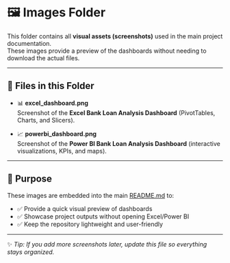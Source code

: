 # 🖼️ Images Folder

This folder contains all **visual assets (screenshots)** used in the main project documentation.  
These images provide a preview of the dashboards without needing to download the actual files.

---

## 📂 Files in this Folder

- 📊 **excel_dashboard.png**  
  Screenshot of the **Excel Bank Loan Analysis Dashboard** (PivotTables, Charts, and Slicers).  

- 📈 **powerbi_dashboard.png**  
  Screenshot of the **Power BI Bank Loan Analysis Dashboard** (interactive visualizations, KPIs, and maps).  

---

## 📝 Purpose
These images are embedded into the main [README.md](../README.md) to:  
- ✅ Provide a quick visual preview of dashboards  
- ✅ Showcase project outputs without opening Excel/Power BI  
- ✅ Keep the repository lightweight and user-friendly  

---

✨ *Tip: If you add more screenshots later, update this file so everything stays organized.*
